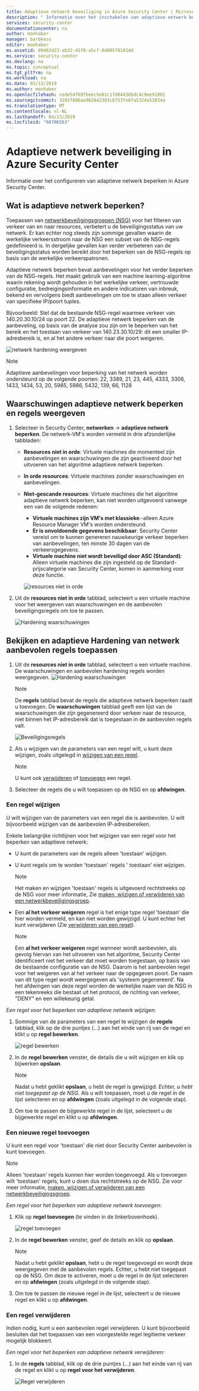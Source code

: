 ```yaml
---
title: Adaptieve netwerk beveiliging in Azure Security Center | Microsoft Docs
description: " Informatie over het inschakelen van adaptieve netwerk beperken in Azure Security Center. "
services: security-center
documentationcenter: na
author: monhaber
manager: barbkess
editor: monhaber
ms.assetid: 09d62d23-ab32-41f0-a5cf-8d80578181dd
ms.service: security-center
ms.devlang: na
ms.topic: conceptual
ms.tgt_pltfrm: na
ms.workload: na
ms.date: 03/13/2019
ms.author: monhaber
ms.openlocfilehash: cede54f69fbeec5e01c17d84436bdc4c9ee91002
ms.sourcegitcommit: 3102f886aa962842303c8753fe8fa5324a52834a
ms.translationtype: MT
ms.contentlocale: nl-NL
ms.lasthandoff: 04/23/2019
ms.locfileid: "60706563"
---
```

# <a name="adaptive-network-hardening-in-azure-security-center"></a>Adaptieve netwerk beveiliging in Azure Security Center
Informatie over het configureren van adaptieve netwerk beperken in Azure Security Center.

## <a name="what-is-adaptive-network-hardening"></a>Wat is adaptieve netwerk beperken?
Toepassen van [netwerkbeveiligingsgroepen (NSG)](https://docs.microsoft.com/azure/virtual-network/security-overview) voor het filteren van verkeer van en naar resources, verbetert u de beveiligingsstatus van uw netwerk. Er kan echter nog steeds zijn sommige gevallen waarin de werkelijke verkeersstroom naar de NSG een subset van de NSG-regels gedefinieerd is. In dergelijke gevallen kan verder verbeteren van de beveiligingsstatus worden bereikt door het beperken van de NSG-regels op basis van de werkelijke verkeerspatronen.

Adaptieve netwerk beperken bevat aanbevelingen voor het verder beperken van de NSG-regels. Het maakt gebruik van een machine learning-algoritme waarin rekening wordt gehouden in het werkelijke verkeer, vertrouwde configuratie, bedreigingsinformatie en andere indicatoren van inbreuk, bekend en vervolgens biedt aanbevelingen om toe te staan alleen verkeer van specifieke IP/poort tuples.

Bijvoorbeeld: Stel dat de bestaande NSG-regel waarmee verkeer van 140.20.30.10/24 op poort 22. De adaptieve netwerk beperken van de aanbeveling, op basis van de analyse zou zijn om te beperken van het bereik en het toestaan van verkeer van 140.23.30.10/29: dit een smaller IP-adresbereik is, en al het andere verkeer naar die poort weigeren.

![netwerk hardening weergeven](./media/security-center-adaptive-network-hardening/traffic-hardening.png)


> [!NOTE]
> Adaptieve aanbevelingen voor beperking van het netwerk worden ondersteund op de volgende poorten: 22, 3389, 21, 23, 445, 4333, 3306, 1433, 1434, 53, 20, 5985, 5986, 5432, 139, 66, 1128

## <a name="view-adaptive-network-hardening-alerts-and-rules"></a>Waarschuwingen adaptieve netwerk beperken en regels weergeven

1. Selecteer in Security Center, **netwerken** -> **adaptieve netwerk beperken**. De netwerk-VM's worden vermeld in drie afzonderlijke tabbladen:
   * **Resources niet in orde**: Virtuele machines die momenteel zijn aanbevelingen en waarschuwingen die zijn geactiveerd door het uitvoeren van het algoritme adaptieve netwerk beperken. 
   * **In orde resources**: Virtuele machines zonder waarschuwingen en aanbevelingen.
   * **Niet-gescande resources**: Virtuele machines die het algoritme adaptieve netwerk beperken, kan niet worden uitgevoerd vanwege een van de volgende redenen:
      * **Virtuele machines zijn VM's met klassieke**:-alleen Azure Resource Manager VM's worden ondersteund.
      * **Er is onvoldoende gegevens beschikbaar**: Security Center vereist om te kunnen genereren nauwkeurige verkeer beperken van aanbevelingen, ten minste 30 dagen van de verkeersgegevens.
      * **Virtuele machine niet wordt beveiligd door ASC (Standard)**: Alleen virtuele machines die zijn ingesteld op de Standard-prijscategorie van Security Center, komen in aanmerking voor deze functie.

     ![resources niet in orde](./media/security-center-adaptive-network-hardening/unhealthy-resources.png)

2. Uit de **resources niet in orde** tabblad, selecteert u een virtuele machine voor het weergeven van waarschuwingen en de aanbevolen beveiligingsregels om toe te passen.

    ![Hardening waarschuwingen](./media/security-center-adaptive-network-hardening/hardening-alerts.png)


## <a name="review-and-apply-adaptive-network-hardening-recommended-rules"></a>Bekijken en adaptieve Hardening van netwerk aanbevolen regels toepassen

1. Uit de **resources niet in orde** tabblad, selecteert u een virtuele machine. De waarschuwingen en aanbevolen hardening regels worden weergegeven.
   ![Hardening waarschuwingen](./media/security-center-adaptive-network-hardening/hardening-alerts.png)

   > [!NOTE]
   > De **regels** tabblad bevat de regels die adaptieve netwerk beperken raadt u toevoegen. De **waarschuwingen** tabblad geeft een lijst van de waarschuwingen die zijn gegenereerd door verkeer naar de resource, niet binnen het IP-adresbereik dat is toegestaan in de aanbevolen regels valt.

   ![Beveiligingsregels](./media/security-center-adaptive-network-hardening/hardening-rules.png)

2. Als u wijzigen van de parameters van een regel wilt, u kunt deze wijzigen, zoals uitgelegd in [wijzigen van een regel](#modify-rule).
   > [!NOTE]
   > U kunt ook [verwijderen](#delete-rule) of [toevoegen](#add-rule) een regel.

3. Selecteer de regels die u wilt toepassen op de NSG en op **afdwingen**. 

### Een regel wijzigen  <a name ="modify-rule"> </a>

U wilt wijzigen van de parameters van een regel die is aanbevolen. U wilt bijvoorbeeld wijzigen van de aanbevolen IP-adresbereiken.

Enkele belangrijke richtlijnen voor het wijzigen van een regel voor het beperken van adaptieve netwerk:

* U kunt de parameters van de regels alleen 'toestaan' wijzigen. 
* U kunt regels om te worden 'toestaan' regels ' toestaan' niet wijzigen. 

  > [!NOTE]
  > Het maken en wijzigen 'toestaan' regels is uitgevoerd rechtstreeks op de NSG voor meer informatie, Zie [maken, wijzigen of verwijderen van een netwerkbeveiligingsgroep](https://docs.microsoft.com/azure/virtual-network/manage-network-security-group).

* Een **al het verkeer weigeren** regel is het enige type regel 'toestaan' die hier worden vermeld, en kan niet worden gewijzigd. U kunt echter het kunt verwijderen (Zie [verwijderen van een regel](#delete-rule)).
  > [!NOTE]
  > Een **al het verkeer weigeren** regel wanneer wordt aanbevolen, als gevolg hiervan van het uitvoeren van het algoritme, Security Center identificeert niet het verkeer dat moet worden toegestaan, op basis van de bestaande configuratie van de NSG. Daarom is het aanbevolen regel voor het weigeren van al het verkeer naar de opgegeven poort. De naam van dit type regel wordt weergegeven als 'systeem gegenereerd'. Na het afdwingen van deze regel worden de werkelijke naam van de NSG in een tekenreeks die bestaat uit het protocol, de richting van verkeer, "DENY" en een willekeurig getal.

*Een regel voor het beperken van adaptieve netwerk wijzigen:*

1. Sommige van de parameters van een regel te wijzigen de **regels** tabblad, klik op de drie puntjes (...) aan het einde van rij van de regel en klikt u op **regel bewerken**.

   ![regel bewerken](./media/security-center-adaptive-network-hardening/edit-hard-rule.png)

1. In de **regel bewerken** venster, de details die u wilt wijzigen en klik op bijwerken **opslaan**.

   > [!NOTE]
   > Nadat u hebt geklikt **opslaan**, u hebt de regel is gewijzigd. *Echter, u hebt niet toegepast op de NSG.* Als u wilt toepassen, moet u de regel in de lijst selecteren en op **afdwingen** (zoals uitgelegd in de volgende stap).

3. Om toe te passen de bijgewerkte regel in de lijst, selecteert u de bijgewerkte regel en klikt u op **afdwingen**.

### Een nieuwe regel toevoegen <a name ="add-rule"> </a>


U kunt een regel voor 'toestaan' die niet door Security Center aanbevolen is kunt toevoegen.

> [!NOTE]
> Alleen 'toestaan' regels kunnen hier worden toegevoegd. Als u toevoegen wilt 'toestaan' regels, kunt u doen dus rechtstreeks op de NSG. Zie voor meer informatie, [maken, wijzigen of verwijderen van een netwerkbeveiligingsgroep](https://docs.microsoft.com/azure/virtual-network/manage-network-security-group).

*Een regel voor het beperken van adaptieve netwerk toevoegen:*

1. Klik op **regel toevoegen** (te vinden in de linkerbovenhoek).

   ![regel toevoegen](./media/security-center-adaptive-network-hardening/add-hard-rule.png)

1. In de **regel bewerken** venster, geef de details en klik op **opslaan**.

   > [!NOTE]
   > Nadat u hebt geklikt **opslaan**, hebt u de regel toegevoegd en wordt deze weergegeven met de aanbevolen regels. Echter, u hebt niet toegepast op de NSG. Om deze te activeren, moet u de regel in de lijst selecteren en op **afdwingen** (zoals uitgelegd in de volgende stap).

3. Om toe te passen de nieuwe regel in de lijst, selecteert u de nieuwe regel en klikt u op **afdwingen**.



### Een regel verwijderen <a name ="delete-rule"> </a>

Indien nodig, kunt u een aanbevolen regel verwijderen. U kunt bijvoorbeeld besluiten dat het toepassen van een voorgestelde regel legitieme verkeer mogelijk blokkeert.

*Een regel voor het beperken van adaptieve netwerk verwijderen:*

1. In de **regels** tabblad, klik op de drie puntjes (...) aan het einde van rij van de regel en klikt u op **regel voor het verwijderen**.

   ![Regel verwijderen](./media/security-center-adaptive-network-hardening/delete-hard-rule.png)







 

